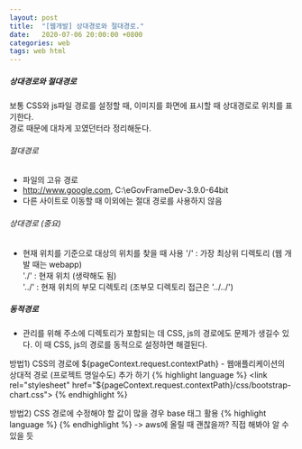 ```yaml
---
layout: post
title:  "[웹개발] 상대경로와 절대경로."
date:   2020-07-06 20:00:00 +0800
categories: web
tags: web html
---
```


##### 상대경로와 절대경로
보통 CSS와 js파일 경로를 설정할 때, 이미지를 화면에 표시할 때 상대경로로 위치를 표기한다.  
경로 때문에 대차게 꼬였던터라 정리해둔다. 

###### 절대경로 
- 파일의 고유 경로
- http://www.google.com, C:\eGovFrameDev-3.9.0-64bit
- 다른 사이트로 이동할 때 이외에는 절대 경로를 사용하지 않음

###### 상대경로 (중요)
- 현재 위치를 기준으로 대상의 위치를 찾을 때 사용 
 '/'   : 가장 최상위 디렉토리 (웹 개발 때는 webapp)  
 './'  : 현재 위치 (생략해도 됨)  
 '../' : 현재 위치의 부모 디렉토리 (조부모 디렉토리 접근은 '../../')  
 
 ##### 동적경로
 - 관리를 위해 주소에 디렉토리가 포함되는 데 CSS, js의 경로에도 문제가 생길수 있다. 
 이 때 CSS, js의 경로를 동적으로 설정하면 해결된다.
 
 방법1) CSS의 경로에 ${pageContext.request.contextPath} - 웹애플리케이션의 상대적 경로 (프로젝트 명일수도) 추가 하기
  {% highlight language %} <link rel="stylesheet" href="${pageContext.request.contextPath}/css/bootstrap-chart.css">   {% endhighlight %} 

 방법2) CSS 경로에 수정해야 할 값이 많을 경우 base 태그 활용
 {% highlight language %} <base href="${pageContext.request.scheme}://${pageContext.request.serverName}:${pageContext.request.serverPort}${pageContext.request.contextPath}/" /> {% endhighlight %} 
 -> aws에 올릴 때 괜찮을까? 직접 해봐야 알 수 있을 듯


 


